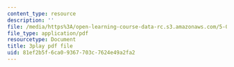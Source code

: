 ```yaml
---
content_type: resource
description: ''
file: /media/https%3A/open-learning-course-data-rc.s3.amazonaws.com/5-07sc-biological-chemistry-i-fall-2013/81ef2b5f6ca09367703c7624e49a2fa2_ePH6sgXk9vw.pdf
file_type: application/pdf
resourcetype: Document
title: 3play pdf file
uid: 81ef2b5f-6ca0-9367-703c-7624e49a2fa2
---
```

